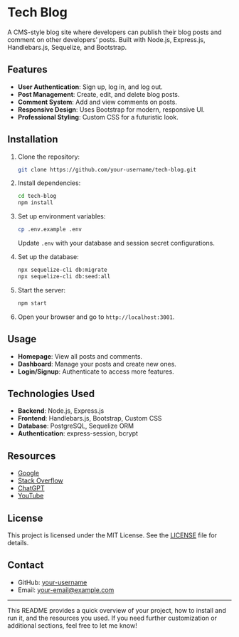# Tech Blog

A CMS-style blog site where developers can publish their blog posts and comment on other developers’ posts. Built with Node.js, Express.js, Handlebars.js, Sequelize, and Bootstrap.

## Features

- **User Authentication**: Sign up, log in, and log out.
- **Post Management**: Create, edit, and delete blog posts.
- **Comment System**: Add and view comments on posts.
- **Responsive Design**: Uses Bootstrap for modern, responsive UI.
- **Professional Styling**: Custom CSS for a futuristic look.

## Installation

1. Clone the repository:
   ```sh
   git clone https://github.com/your-username/tech-blog.git
   ```
2. Install dependencies:
   ```sh
   cd tech-blog
   npm install
   ```
3. Set up environment variables:
   ```sh
   cp .env.example .env
   ```
   Update `.env` with your database and session secret configurations.

4. Set up the database:
   ```sh
   npx sequelize-cli db:migrate
   npx sequelize-cli db:seed:all
   ```

5. Start the server:
   ```sh
   npm start
   ```

6. Open your browser and go to `http://localhost:3001`.

## Usage

- **Homepage**: View all posts and comments.
- **Dashboard**: Manage your posts and create new ones.
- **Login/Signup**: Authenticate to access more features.

## Technologies Used

- **Backend**: Node.js, Express.js
- **Frontend**: Handlebars.js, Bootstrap, Custom CSS
- **Database**: PostgreSQL, Sequelize ORM
- **Authentication**: express-session, bcrypt

## Resources

- [Google](https://www.google.com)
- [Stack Overflow](https://stackoverflow.com)
- [ChatGPT](https://chat.openai.com)
- [YouTube](https://www.youtube.com)

## License

This project is licensed under the MIT License. See the [LICENSE](LICENSE) file for details.

## Contact

- GitHub: [your-username](https://github.com/your-username)
- Email: your-email@example.com

---

This README provides a quick overview of your project, how to install and run it, and the resources you used. If you need further customization or additional sections, feel free to let me know!
